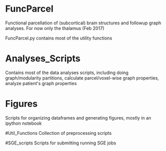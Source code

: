 # FuncParcel
Functional parcellation of (subcortical) brain structures and followup graph analyses. 
For now only the thalamus (Feb 2017)

FuncParcel.py contains most of the utility functions

# Analyses_Scripts
Contains most of the data analyses scripts, including doing graph/modularity partitions, calculate parcel/voxel-wise graph properties, analyze patient's graph properties

# Figures
Scripts for organizing dataframes and generating figures, mostly in an ipython notebook

#Util_Functions
Collection of preprocessing scripts

#SGE_scripts
Scripts for submitting running SGE jobs
